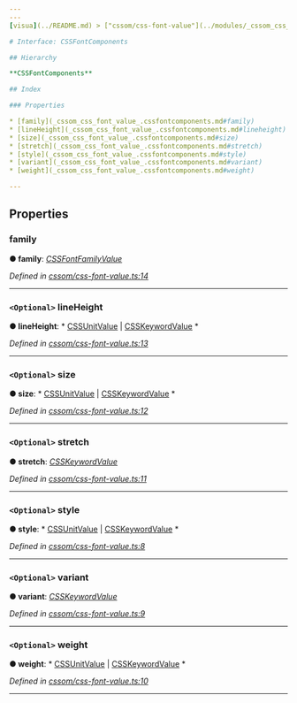 ```yaml
---
---
[visua](../README.md) > ["cssom/css-font-value"](../modules/_cssom_css_font_value_.md) > [CSSFontComponents](../interfaces/_cssom_css_font_value_.cssfontcomponents.md)

# Interface: CSSFontComponents

## Hierarchy

**CSSFontComponents**

## Index

### Properties

* [family](_cssom_css_font_value_.cssfontcomponents.md#family)
* [lineHeight](_cssom_css_font_value_.cssfontcomponents.md#lineheight)
* [size](_cssom_css_font_value_.cssfontcomponents.md#size)
* [stretch](_cssom_css_font_value_.cssfontcomponents.md#stretch)
* [style](_cssom_css_font_value_.cssfontcomponents.md#style)
* [variant](_cssom_css_font_value_.cssfontcomponents.md#variant)
* [weight](_cssom_css_font_value_.cssfontcomponents.md#weight)

---
```


## Properties

<a id="family"></a>

###  family

**● family**: *[CSSFontFamilyValue](../classes/_cssom_css_font_family_value_.cssfontfamilyvalue.md)*

*Defined in [cssom/css-font-value.ts:14](https://github.com/umbopepato/visua/blob/221e6a0/src/cssom/css-font-value.ts#L14)*

___
<a id="lineheight"></a>

### `<Optional>` lineHeight

**● lineHeight**: * [CSSUnitValue](../classes/_cssom_css_unit_value_.cssunitvalue.md) &#124; [CSSKeywordValue](../classes/_cssom_css_keyword_value_.csskeywordvalue.md)
*

*Defined in [cssom/css-font-value.ts:13](https://github.com/umbopepato/visua/blob/221e6a0/src/cssom/css-font-value.ts#L13)*

___
<a id="size"></a>

### `<Optional>` size

**● size**: * [CSSUnitValue](../classes/_cssom_css_unit_value_.cssunitvalue.md) &#124; [CSSKeywordValue](../classes/_cssom_css_keyword_value_.csskeywordvalue.md)
*

*Defined in [cssom/css-font-value.ts:12](https://github.com/umbopepato/visua/blob/221e6a0/src/cssom/css-font-value.ts#L12)*

___
<a id="stretch"></a>

### `<Optional>` stretch

**● stretch**: *[CSSKeywordValue](../classes/_cssom_css_keyword_value_.csskeywordvalue.md)*

*Defined in [cssom/css-font-value.ts:11](https://github.com/umbopepato/visua/blob/221e6a0/src/cssom/css-font-value.ts#L11)*

___
<a id="style"></a>

### `<Optional>` style

**● style**: * [CSSUnitValue](../classes/_cssom_css_unit_value_.cssunitvalue.md) &#124; [CSSKeywordValue](../classes/_cssom_css_keyword_value_.csskeywordvalue.md)
*

*Defined in [cssom/css-font-value.ts:8](https://github.com/umbopepato/visua/blob/221e6a0/src/cssom/css-font-value.ts#L8)*

___
<a id="variant"></a>

### `<Optional>` variant

**● variant**: *[CSSKeywordValue](../classes/_cssom_css_keyword_value_.csskeywordvalue.md)*

*Defined in [cssom/css-font-value.ts:9](https://github.com/umbopepato/visua/blob/221e6a0/src/cssom/css-font-value.ts#L9)*

___
<a id="weight"></a>

### `<Optional>` weight

**● weight**: * [CSSUnitValue](../classes/_cssom_css_unit_value_.cssunitvalue.md) &#124; [CSSKeywordValue](../classes/_cssom_css_keyword_value_.csskeywordvalue.md)
*

*Defined in [cssom/css-font-value.ts:10](https://github.com/umbopepato/visua/blob/221e6a0/src/cssom/css-font-value.ts#L10)*

___

